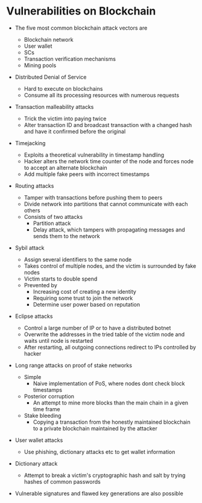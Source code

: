 # Vulnerabilities on Blockchain

- The five most common blockchain attack vectors are
  - Blockchain network
  - User wallet
  - SCs
  - Transaction verification mechanisms
  - Mining pools

- Distributed Denial of Service
  - Hard to execute on blockchains
  - Consume all its processing resources with numerous requests

- Transaction malleability attacks
  - Trick the victim into paying twice
  - Alter transaction ID and broadcast transaction with a changed hash and have it confirmed before the original

- Timejacking
  - Exploits a theoretical vulnerability in timestamp handling
  - Hacker alters the network time counter of the node and forces node to accept an alternate blockchain
  - Add multiple fake peers with incorrect timestamps

- Routing attacks
  - Tamper with transactions before pushing them to peers
  - Divide network into partitions that cannot communicate with each others
  - Consists of two attacks
    - Partition attack
    - Delay attack, which tampers with propagating messages and sends them to the network

- Sybil attack
  - Assign several identifiers to the same node
  - Takes control of multiple nodes, and the victim is surrounded by fake nodes
  - Victim starts to double spend
  - Prevented by
    - Increasing cost of creating a new identity
    - Requiring some trust to join the network
    - Determine user power based on reputation

- Eclipse attacks
  - Control a large number of IP or to have a distributed botnet
  - Overwrite the addresses in the tried table of the victim node and waits until node is restarted
  - After restarting, all outgoing connections redirect to IPs controlled by hacker

- Long range attacks on proof of stake networks
  - Simple
    - Naive implementation of PoS, where nodes dont check block timestamps
  - Posterior corruption
    - An attempt to mine more blocks than the main chain in a given time frame
  - Stake bleeding
    - Copying a transaction from the honestly maintained blockchain to a private blockchain maintained by the attacker

- User wallet attacks
  - Use phishing, dictionary attacks etc to get wallet information

- Dictionary attack
  - Attempt to break a victim's cryptographic hash and salt by trying hashes of common passwords

- Vulnerable signatures and flawed key generations are also possible

